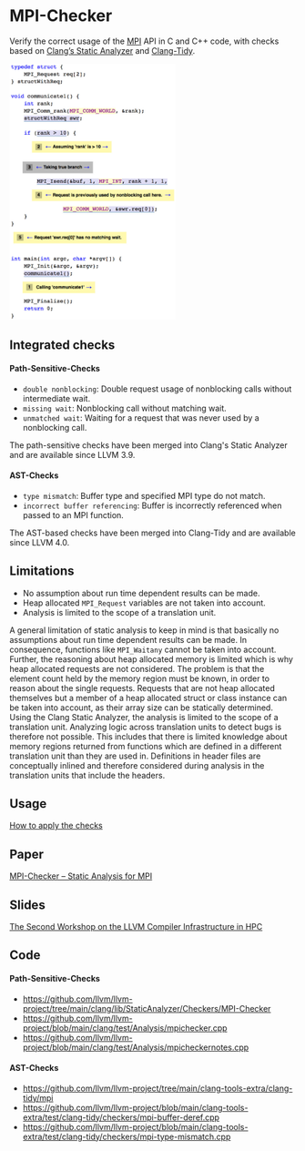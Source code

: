 # MPI-Checker

Verify the correct usage of the
[MPI](https://en.wikipedia.org/wiki/Message_Passing_Interface) API in C and C++
code, with checks based on [Clang’s Static
Analyzer](http://clang-analyzer.llvm.org/) and
[Clang-Tidy](http://clang.llvm.org/extra/clang-tidy/).

<img src="https://github.com/0ax1/MPI-Checker/blob/main/screenshots/missingwait.jpg" height="450">

<br>

## Integrated checks
#### Path-Sensitive-Checks
- `double nonblocking`: Double request usage of nonblocking calls without intermediate wait.
- `missing wait`: Nonblocking call without matching wait.
- `unmatched wait`: Waiting for a request that was never used by a nonblocking call.

The path-sensitive checks have been merged into Clang's Static Analyzer and are
available since LLVM 3.9.

#### AST-Checks
- `type mismatch`: Buffer type and specified MPI type do not match.
- `incorrect buffer referencing`: Buffer is incorrectly referenced when passed to an MPI function.

The AST-based checks have been merged into Clang-Tidy and are available since
LLVM 4.0.

## Limitations
- No assumption about run time dependent results can be made.
- Heap allocated `MPI_Request` variables are not taken into account.
- Analysis is limited to the scope of a translation unit.

A general limitation of static analysis to keep in mind is that basically no
assumptions about run time dependent results can be made. In consequence,
functions like `MPI_Waitany` cannot be taken into account. Further, the
reasoning about heap allocated memory is limited which is why heap allocated
requests are not considered. The problem is that the element count held by the
memory region must be known, in order to reason about the single requests.
Requests that are not heap allocated themselves but a member of a heap allocated
struct or class instance can be taken into account, as their array size can be
statically determined. Using the Clang Static Analyzer, the analysis is limited
to the scope of a translation unit.  Analyzing logic across translation units to
detect bugs is therefore not possible. This includes that there is limited
knowledge about memory regions returned from functions which are defined in a
different translation unit than they are used in. Definitions in header files
are conceptually inlined and therefore considered during analysis in the
translation units that include the headers.

## Usage
[How to apply the checks](https://github.com/0ax1/MPI-Checker/tree/master/examples)

## Paper
[MPI-Checker – Static Analysis for MPI](https://dl.acm.org/citation.cfm?id=2833157.2833159&coll=DL&dl=GUIDE&CFID=562722438&CFTOKEN=16030439)

## Slides
[The Second Workshop on the LLVM Compiler Infrastructure in HPC](https://llvm-hpc2-workshop.github.io/)

## Code
#### Path-Sensitive-Checks
- https://github.com/llvm/llvm-project/tree/main/clang/lib/StaticAnalyzer/Checkers/MPI-Checker
- https://github.com/llvm/llvm-project/blob/main/clang/test/Analysis/mpichecker.cpp
- https://github.com/llvm/llvm-project/blob/main/clang/test/Analysis/mpicheckernotes.cpp

#### AST-Checks
- https://github.com/llvm/llvm-project/tree/main/clang-tools-extra/clang-tidy/mpi
- https://github.com/llvm/llvm-project/blob/main/clang-tools-extra/test/clang-tidy/checkers/mpi-buffer-deref.cpp
- https://github.com/llvm/llvm-project/blob/main/clang-tools-extra/test/clang-tidy/checkers/mpi-type-mismatch.cpp

